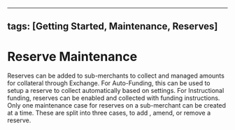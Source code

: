 
---
tags: [Getting Started, Maintenance, Reserves]
---
# Reserve Maintenance

Reserves can be added to sub-merchants to collect and managed amounts for collateral through Exchange. For Auto-Funding, this can be used to setup a reserve to collect automatically based on settings. For Instructional funding, reserves can be enabled and collected with funding instructions.
Only one maintenance case for reserves on a sub-merchant can be created at a time.
These are split into three cases, to add , amend, or remove a reserve.

<!-- type: row -->

<!-- type: card
title: Add Reserve
description: Add a new reserve to an existing sub-merchant
link: ?path=docs/getting-started/getting-started-maintenance-reserves-add.md
-->

<!-- type: card
title: Amend Reserve
description: Amend an existing reserve for a sub-merchant
link: ?path=docs/getting-started/getting-started-maintenance-reserves-amend.md
-->

<!-- type: card
title: Remove Reserve
description: Remove an existing reserve for a sub-merchant
link: ?path=docs/getting-started/getting-started-maintenance-reserves-remove.md
-->

<!-- type: row-end -->
